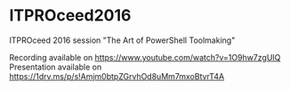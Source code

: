 # ITPROceed2016
ITPROceed 2016 session "The Art of PowerShell Toolmaking"


Recording available on https://www.youtube.com/watch?v=1O9hw7zgUIQ  
Presentation available on https://1drv.ms/p/s!Amjm0btpZGrvhOd8uMm7mxoBtvrT4A
